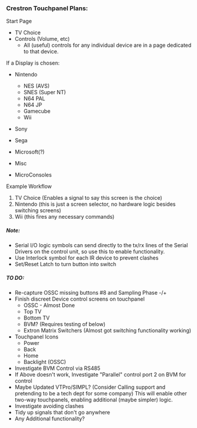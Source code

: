 ### Crestron Touchpanel Plans:


Start Page

* TV Choice
* Controls (Volume, etc)
	- All (useful) controls for any individual device are in a page dedicated to that device.
	
If a Display is chosen:

* Nintendo
	* NES (AVS)
	* SNES (Super NT)
	* N64 PAL
	* N64 JP
	* Gamecube
	* Wii

* Sony
* Sega
* Microsoft(?)
* Misc
* MicroConsoles
		

Example Workflow

1. TV Choice	(Enables a signal to say this screen is the choice)
2. Nintendo 	(this is just a screen selector, no hardware logic besides switching screens)
3. Wii 			(this fires any necessary commands)

		
##### Note:

* Serial I/O logic symbols can send directly to the tx/rx lines of the Serial Drivers on the control unit, so use this to enable functionality.
* Use Interlock symbol for each IR device to prevent clashes
* Set/Reset Latch to turn button into switch

##### TO DO:
 
* Re-capture OSSC missing buttons #8 and Sampling Phase -/+
* Finish discreet Device control screens on touchpanel
   * OSSC - Almost Done
   * Top TV
   * Bottom TV
   * BVM? (Requires testing of below)
   * Extron Matrix Switchers (Almost got switching functionality working)
* Touchpanel Icons
   * Power
   * Back
   * Home
   * Backlight (OSSC)
* Investigate BVM Control via RS485
* If Above doesn't work, Investigate "Parallel" control port 2 on BVM for control
* Maybe Updated VTPro/SIMPL? (Consider Calling support and pretending to be a tech dept for some company) This will enable other two-way touchpanels, enabling additional (maybe simpler) logic.
* Investigate avoiding clashes
* Tidy up signals that don't go anywhere
* Any Additional functionality?
